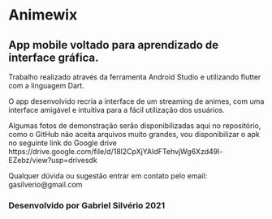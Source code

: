 # <h1>Animewix</h1>
<h2>App mobile voltado para aprendizado de interface gráfica.</h2>

<p>Trabalho realizado através da ferramenta Android Studio e utilizando flutter com a linguagem Dart.
<p>O app desenvolvido recria a interface de um streaming de animes, com uma interface amigável e intuitiva para a fácil utilização dos usuários.
<p>Algumas fotos de demonstração serão disponibilizadas aqui no repositório, como o GitHub não aceita arquivos muito grandes, vou disponibilizar o apk no seguinte link do Google drive https://drive.google.com/file/d/18l2CpXjYAIdFTehvjWg6Xzd49l-EZebz/view?usp=drivesdk 
<p>Qualquer dúvida ou sugestão entrar em contato pelo email: gasilverio@gmail.com

<h3> Desenvolvido por Gabriel Silvério 2021</h2>
